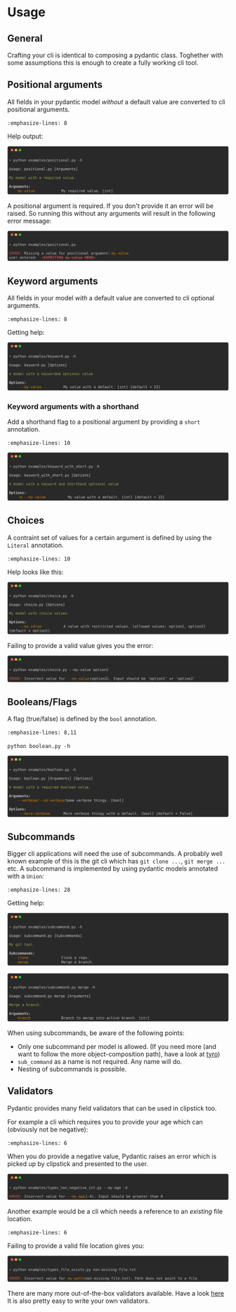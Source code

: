 # Usage

## General

Crafting your cli is identical to composing a pydantic class. Toghether with some assumptions this is enough to create a fully working cli tool.

## Positional arguments

All fields in your pydantic model *without* a default value are converted to cli positional arguments.

```{literalinclude} ../examples/positional.py
:emphasize-lines: 8
```

Help output:

![positional help](_images/positional-help.svg)

A positional argument is required. If you don't provide it an error will be raised. So running this without any arguments will result in the following error message:

![missing argument](_images/positional-error.svg)

## Keyword arguments

All fields in your model *with* a default value are converted to cli optional arguments.

```{literalinclude} ../examples/keyword.py
:emphasize-lines: 8
```

Getting help:

![positional_arg help](_images/keyword-help.svg)

### Keyword arguments with a shorthand

Add a shorthand flag to a positional argument by providing a `short` annotation.

```{literalinclude} ../examples/keyword_with_short.py
:emphasize-lines: 10
```

![positional with short](_images/keyword_with_short-help.svg)

## Choices

A contraint set of values for a certain argument is defined by using the `Literal` annotation.

```{literalinclude} ../examples/choice.py
:emphasize-lines: 10
```

Help looks like this:

![choice argument](_images/choice-help.svg)

Failing to provide a valid value gives you the error:


![wrong choice](_images/choice-wrong-choice.svg)

## Booleans/Flags

A flag (true/false) is defined by the `bool` annotation.

```{literalinclude} ../examples/boolean.py
:emphasize-lines: 8,11

```

`python boolean.py -h`

![boolean help](_images/boolean-help.svg)

## Subcommands

Bigger cli applications will need the use of subcommands.
A probably well known example of this is the git cli which has `git clone ...`, `git merge ...` etc.
A subcommand is implemented by using pydantic models annotated with a `Union`:

```{literalinclude} ../examples/subcommand.py
:emphasize-lines: 28
```

Getting help:

![subcommand help](_images/subcommand-help.svg)

![subcommand sub help](_images/subcommand-merge-help.svg)

When using subcommands, be aware of the following points:

- Only one subcommand per model is allowed. (If you need more (and want to follow the more object-composition path), have a look at [tyro](https://brentyi.github.io/tyro/))
- `sub_command` as a name is not required. Any name will do.
- Nesting of subcommands is possible.

## Validators

Pydantic provides many field validators that can be used in clipstick too.

For example a cli which requires you to provide your age which can (obviously not be negative):

```{literalinclude} ../examples/types_non_negative_int.py
:emphasize-lines: 6
```

When you do provide a negative value, Pydantic raises an error which is picked up by clipstick and presented to the user.

![invalid negative](_images/types_non_negative_int-invalid.svg)

Another example would be a cli which needs a reference to an *existing* file location.

```{literalinclude} ../examples/types_file_exists.py
:emphasize-lines: 6
```

Failing to provide a valid file location gives you:

![invalid file](_images/types_file_exists-invalid.svg)

There are many more out-of-the-box validators available. Have a look [here](https://docs.pydantic.dev/latest/api/types/)
It is also pretty easy to write your own validators.
